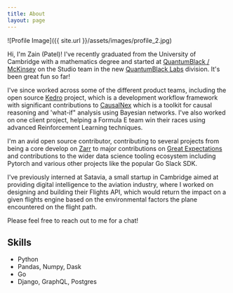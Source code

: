 ```yaml
---
title: About
layout: page
---
```

![Profile Image]({{ site.url }}/assets/images/profile_2.jpg)

Hi, I'm Zain (Patel)! I've recently graduated from the University of Cambridge with a mathematics degree and started at [QuantumBlack / McKinsey](https://quantumblack.com) on the Studio team in the new [QuantumBlack Labs](https://quantumblack.com/labs) division. It's been great fun so far!

I've since worked across some of the different product teams, including the open source [Kedro](https://github.com/quantumblacklabs/kedro) project, which is a development workflow framework with significant contributions to [CausalNex](https://github.com/quantumblacklabs/causalnex) which is a toolkit for causal reasoning and 'what-if" analysis using Bayesian networks. I've also worked on one client project, helping a Formula E team win their races using advanced Reinforcement Learning techniques.

I'm an avid open source contributor, contributing to several projects from being a core develop on [Zarr](https://github.com/zarr-developers/zarr-python) to major contributions on [Great Expectations](https://github.com/great-expectations/great_expectations) and contributions to the wider data science tooling ecosystem including Pytorch and various other projects like the popular Go Slack SDK.

I've previously interned at Satavia, a small startup in Cambridge aimed at providing digital intelligence to the aviation industry, where I worked on designing and building their Flights API, which would return the impact on a given flights engine based on the environmental factors the plane encountered on the flight path.

Please feel free to reach out to me for a chat!

<p></p>

<h2>Skills</h2>

<ul class="skill-list">
	<li>Python</li>
	<li>Pandas, Numpy, Dask</a>
	<li>Go</li>
	<li>Django, GraphQL, Postgres</li>
</ul>

<!-- <h2>Projects</h2>

<ul>
	<li><a href="https://github.com/">Lorem Lorem</a></li>
	<li><a href="https://github.com/">Ipsum Dolor</a></li>
	<li><a href="https://github.com/">Dolor Lorem</a></li>
</ul> -->
